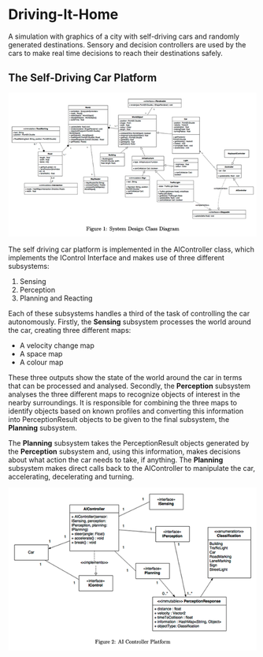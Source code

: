 # Driving-It-Home
A simulation with graphics of a city with self-driving cars and randomly generated destinations. Sensory and decision controllers are used by the cars to make real time decisions to reach their destinations safely.

## The Self-Driving Car Platform

![System Digram](https://github.com/kaycbas/Driving-It-Home/blob/master/assets/class-diagram.png?raw=true)

The self driving car platform is implemented in the AIController class, which implements the IControl Interface and makes use of three different subsystems:
1. Sensing
2. Perception
3. Planning and Reacting

Each of these subsystems handles a third of the task of controlling the car autonomously. Firstly, the **Sensing** subsystem processes the world around the car, creating three different maps:
- A velocity change map 
- A space map
- A colour map

These three outputs show the state of the world around the car in terms that can be processed and analysed. Secondly, the **Perception** subsystem analyses the three different maps to recognize objects of interest in the nearby surroundings. It is responsible for combining the three maps to identify objects based on known profiles and converting this information into PerceptionResult objects to be given to the final subsystem, the **Planning** subsystem.

The **Planning** subsystem takes the PerceptionResult objects generated by the **Perception** subsystem and, using this information, makes decisions about what action the car needs to take, if anything. The **Planning** subsystem makes direct calls back to the AIController to manipulate the car, accelerating, decelerating and turning.

![AI Controller Diagram](https://github.com/kaycbas/Driving-It-Home/blob/master/assets/ai-controller.png?raw=true)
